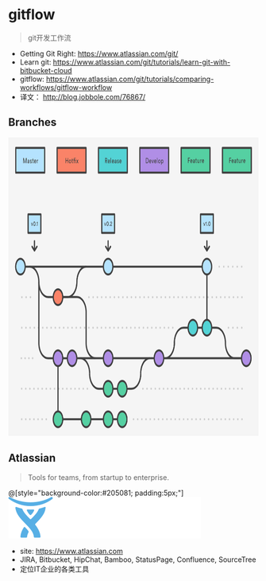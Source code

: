 # gitflow

> git开发工作流

* Getting Git Right: <https://www.atlassian.com/git/>
* Learn git: <https://www.atlassian.com/git/tutorials/learn-git-with-bitbucket-cloud>
* gitflow: <https://www.atlassian.com/git/tutorials/comparing-workflows/gitflow-workflow>
* 译文： <http://blog.jobbole.com/76867/>


## Branches

 <img src="./img/gitflow-branches.png" height="600">


## Atlassian

> Tools for teams, from startup to enterprise.

@[style="background-color:#205081; padding:5px;"]<img src="./img/atlassian-logo.svg"> 

* site: <https://www.atlassian.com>
* JIRA, Bitbucket, HipChat, Bamboo, StatusPage, Confluence, SourceTree 
* 定位IT企业的各类工具


